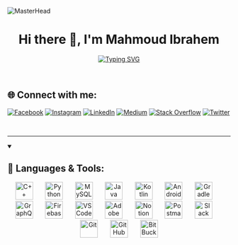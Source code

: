 ![MasterHead](https://1.bp.blogspot.com/-7A4WynwLsMw/XbBpCXG8fHI/AAAAAAAAMt4/uOa1bpLskYgrwGbllhSu2SDj_Mig8SXJQCLcBGAsYHQ/s1000/2000_600px.gif)
<h1 align="center">Hi there 👋, I'm Mahmoud Ibrahem</h1> 


<p align="center">
    <a href="https://git.io/typing-svg"><img src="https://readme-typing-svg.demolab.com?font=Source+Code+Pro&size=22&pause=1000&color=18A8F7&center=true&vCenter=true&width=435&lines=Android+Developer+%F0%9F%93%B1" alt="Typing SVG" /></a>
</p>

<br>

## 🌐 Connect with me:
[![Facebook](https://img.shields.io/badge/Facebook-%231877F2.svg?logo=Facebook&logoColor=white)](https://fb.com/mahmoud.ewida.353)
[![Instagram](https://img.shields.io/badge/Instagram-%23E4405F.svg?logo=Instagram&logoColor=white)](https://instagram.com/_3wiida)
[![LinkedIn](https://img.shields.io/badge/LinkedIn-%230077B5.svg?logo=linkedin&logoColor=white)](https://linkedin.com/in/mahmoudibr4hem)
[![Medium](https://img.shields.io/badge/Medium-12100E?logo=medium&logoColor=white)](https://medium.com/@mahmoudewida3)
[![Stack Overflow](https://img.shields.io/badge/-Stackoverflow-FE7A16?logo=stack-overflow&logoColor=white)](https://stackoverflow.com/users/21874977/mahmoud-ewida)
[![Twitter](https://img.shields.io/badge/Twitter-%231DA1F2.svg?logo=Twitter&logoColor=white)](https://twitter.com/3wiida)



<br>


---
<details open>
    <summary><h2>🧰 Languages & Tools:</h2></summary>
    <p align="center">
        <img src="https://cdn-icons-png.flaticon.com/512/6132/6132222.png" width=40px alt="C++" title="C++"/>
        &#8287;&#8287;&#8287;&#8287;&#8287;
        <img src="https://cdn-icons-png.flaticon.com/512/5968/5968350.png" width=40px alt="Python" title="Python"/>
        &#8287;&#8287;&#8287;&#8287;&#8287;
        <img src="https://cdn.iconscout.com/icon/free/png-256/mysql-3521596-2945040.png" width=40px alt="MySQL" title="MySQL"/>
        &#8287;&#8287;&#8287;&#8287;&#8287;
        <img src="https://cdn-icons-png.flaticon.com/512/5968/5968282.png" width=40px alt="Java" title="Java"/>
        &#8287;&#8287;&#8287;&#8287;&#8287;
        <img src="https://cdn.iconscout.com/icon/free/png-256/kotlin-2038873-1720086.png" width=40px alt="Kotlin" title="Kotlin"/>
        &#8287;&#8287;&#8287;&#8287;&#8287;
        <img src="https://cdn.jsdelivr.net/gh/devicons/devicon/icons/androidstudio/androidstudio-original.svg" width=40px alt="Android Studio" title="Android Studio"/>
        &#8287;&#8287;&#8287;&#8287;&#8287;
        <img src="https://cdn.iconscout.com/icon/free/png-256/gradle-2-1174969.png" width=40px alt="Gradle" title="Gradle"/>
        &#8287;&#8287;&#8287;&#8287;&#8287;
        <img src="https://cdn.iconscout.com/icon/free/png-256/graphql-3521468-2944912.png" width=40px alt="GraphQL" title="GraphQL"/>
        &#8287;&#8287;&#8287;&#8287;&#8287;
        <img src="https://cdn4.iconfinder.com/data/icons/google-i-o-2016/512/google_firebase-2-512.png" width=40px alt="Firebase" title="Firebase"/>
        &#8287;&#8287;&#8287;&#8287;&#8287;
        <img src="https://cdn.iconscout.com/icon/free/png-256/visual-studio-code-1868941-1583105.png" width=40px alt="VS Code" title="VS Code"/>
        &#8287;&#8287;&#8287;&#8287;&#8287;
        <img src="https://img.icons8.com/color/512/adobe-xd--v1.png" width=40px alt="Adobe XD" title="Adobe XD"/>
        &#8287;&#8287;&#8287;&#8287;&#8287;
        <img src="https://cdn.iconscout.com/icon/free/png-256/notion-2296040-1911999.png" width=40px alt="Notion" title="Notion"/>
        &#8287;&#8287;&#8287;&#8287;&#8287;
        <img src="https://cdn.iconscout.com/icon/free/png-256/postman-3521648-2945092.png" width=40px alt="Postman" title="Postman"/>
        &#8287;&#8287;&#8287;&#8287;&#8287;
        <img src="https://cdn-icons-png.flaticon.com/512/2111/2111615.png" width=40px alt="Slack" title="Slack"/>
        &#8287;&#8287;&#8287;&#8287;&#8287;
        <img src="https://cdn.iconscout.com/icon/free/png-256/git-225996.png" width=40px alt="Git" title="Git"/>
        &#8287;&#8287;&#8287;&#8287;&#8287;
        <img src="https://cdn-icons-png.flaticon.com/512/25/25231.png" width=40px alt="GitHub" title="GitHub"/>
        &#8287;&#8287;&#8287;&#8287;&#8287;
        <img src="https://cdn.jsdelivr.net/gh/devicons/devicon/icons/bitbucket/bitbucket-original-wordmark.svg" width=40px alt="BitBucket" title="BitBucket"/>
    </p>
</details>
